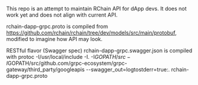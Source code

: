 This repo is an attempt to maintain RChain API for dApp devs. It does not work yet and does not align with current API.

rchain-dapp-grpc.proto is compiled from https://github.com/rchain/rchain/tree/dev/models/src/main/protobuf, modified to imagine how API may look.

RESTful flavor (Swagger spec) rchain-dapp-grpc.swagger.json is compiled with
protoc -I/usr/local/include -I.   -I$GOPATH/src   -I$GOPATH/src/github.com/grpc-ecosystem/grpc-gateway/third_party/googleapis   --swagger_out=logtostderr=true:.   rchain-dapp-grpc.proto
